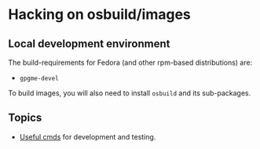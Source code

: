 # Hacking on osbuild/images

## Local development environment

The build-requirements for Fedora (and other rpm-based distributions) are:
- `gpgme-devel`

To build images, you will also need to install `osbuild` and its sub-packages.

## Topics

- [Useful cmds](./cmds.md) for development and testing.
